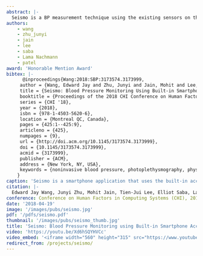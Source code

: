 ```yaml
---
abstract: |-
  Seismo is a BP measurement technique using the existing sensors on the smartphone. Seismo uses pulse transit time (PTT) -- the time taken by the heart's pulse to propagate between two arterial sites -- which is inversely related to BP. In particular, Seismo tracks the time when the blood is ejected from the heart as the aortic valve opens and when the pulse arrives at the fingertip. To perform this, Seismo relies on Seismocardiography (SCG), which uses the vibration caused by the movement of the blood and valve activities as the heart beats, allowing for accurate measurement of aortic valve opening time. The SCG is captured using the phone's accelerometer pressed against the chest. In this position, the user holds the phone with their finger covering the camera, which then captures the photoplethysmogram (PPG) at the finger, thus measuring the pulse as it arrives. This technique conveniently captures both the proximal (close to the heart) and distal (away from the heart) timing all from one device, without the need for any supplemental hardware. Additionally, PTT-based techniques can measure beat-to-beat BP, thus it can more reliably measure short-term BP changes (such as post-exercise), which are difficult to measure using cuff-based devices. One major distinction between Seismo and previous solutions that enable smartphone blood pressure tracking without additional hardware is the use of accelerometer to capture SCG as a proximal timing. Other work has mainly focused on using the sound created by the heart, otherwise known as phonocardiography (PCG). However, the fundamental limitation of using PCG as a proximal timing is that the sound being captured is actually created by the closing of the heart valves rather than the opening, thus not an ideal reference for when the blood is actually ejected. 
authors:
    - wang
    - zhu_junyi
    - jain
    - lee
    - saba
    - Lama Nachmann
    - patel
award: 'Honorable Mention Award'
bibtex: |-
      @inproceedings{Wang:2018:SBP:3173574.3173999,
     author = {Wang, Edward Jay and Zhu, Junyi and Jain, Mohit and Lee, Tien-Jui and Saba, Elliot and Nachman, Lama and Patel, Shwetak N.},
     title = {Seismo: Blood Pressure Monitoring Using Built-in Smartphone Accelerometer and Camera},
     booktitle = {Proceedings of the 2018 CHI Conference on Human Factors in Computing Systems},
     series = {CHI '18},
     year = {2018},
     isbn = {978-1-4503-5620-6},
     location = {Montreal QC, Canada},
     pages = {425:1--425:9},
     articleno = {425},
     numpages = {9},
     url = {http://doi.acm.org/10.1145/3173574.3173999},
     doi = {10.1145/3173574.3173999},
     acmid = {3173999},
     publisher = {ACM},
     address = {New York, NY, USA},
     keywords = {noninvasive blood pressure, photoplethysmography, physiological sensing, ppg, ptt, pulse transit time, scg, seismocardiography},
    } 
caption: 'Seismo is a smartphone application that uses the built-in accelerometer and camera to calculate pulse transit time.'
citation: |-
  Edward Jay Wang, Junyi Zhu, Mohit Jain, Tien-Jui Lee, Elliot Saba, Lama Nachman, and Shwetak N. Patel. 2018. Seismo: Blood Pressure Monitoring using Built-in Smartphone Accelerometer and Camera. In Proceedings of the 2018 CHI Conference on Human Factors in Computing Systems (CHI '18). ACM, New York, NY, USA, Paper 425, 9 pages. DOI: https://doi.org/10.1145/3173574.3173999
conference: Conference on Human Factors in Computing Systems (CHI), 2018
date: '2018-04-19'
image: '/images/pubs/seismo.jpg'
pdf: '/pdfs/seismo.pdf'
thumbnail: '/images/pubs/seismo_thumb.jpg'
title: 'Seismo: Blood Pressure Monitoring using Built-in Smartphone Accelerometer and Camera'
video: 'https://youtu.be/Xd6hSQYHVCc'
video_embed: '<iframe width="560" height="315" src="https://www.youtube.com/embed/Xd6hSQYHVCc" frameborder="0" allow="autoplay; encrypted-media" allowfullscreen></iframe>'
redirect_from: /projects/seismo/
---
```

